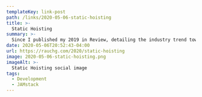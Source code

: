```yaml
---
templateKey: link-post
path: /links/2020-05-06-static-hoisting
title: >-
  Static Hoisting
summary: >-
  Since I published my 2019 in Review, detailing the industry trend towards static hosting and the rise of Jamstack CDNs like Vercel, a question has persistently come up: how is this different from a server and a traditional CDN on top?
date: 2020-05-06T20:52:43-04:00
url: https://rauchg.com/2020/static-hoisting
image: 2020-05-06-static-hoisting.png
imageAlt: >-
  Static Hoisting social image
tags:
  - Development
  - JAMstack
---
```

